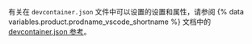有关在 `devcontainer.json` 文件中可以设置的设置和属性，请参阅 {% data variables.product.prodname_vscode_shortname %} 文档中的 [devcontainer.json 参考](https://aka.ms/vscode-remote/devcontainer.json)。
